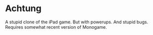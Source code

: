 # Achtung

A stupid clone of the iPad game. But with powerups. And stupid bugs. Requires somewhat recent version of Monogame. 
